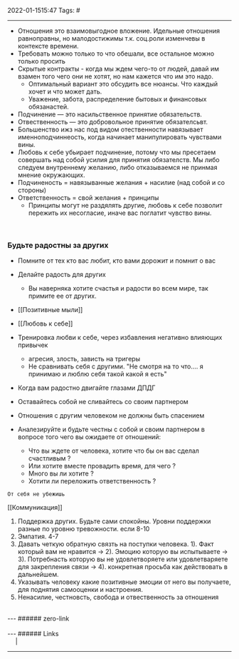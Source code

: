 2022-01-1515:47
Tags: #

---
- Отношения это взаимовыгодное вложение. Идельные отношения равноправны, но малодостижимы т.к. соц.роли изменчевы в контексте времени. 
- Требовать можно только то что обешали, все остальное можно только просить
- Скрытые контракты - когда мы ждем чего-то от людей, давай им взамен того чего они не хотят, но нам кажется что им это надо.
	- Оптимальный вариант это обсудить все нюансы. Что каждый хочет и что может дать.
	- Уважение, забота, распределение бытовых и финансовых обязанастей. 
- Подчинение — это насильственное принятие обязательств.
- Отвественность — это добровольное принятие обязателсьвт.
-  Большенство ижз нас под видом отественности навязывает именноподчиннеость, когда начинает манипулировать чувствами вины.
- Любовь к себе убьирает подчинение, потому что мы пресетаем совершать над собой усилия для принятия обязателств. Мы либо следуем внутреннему желанию, либо отказываемся не принмая мнение окружающих.
- Подчиненость = навязыванные желания + насилие (над собой и со стороны)
-  Ответственность = свой желания + принципы
	- Принципы могут не раздялять другие, любовь к себе позволит пережить их несогласие, иначе вас поглатит чувство вины.
</br>

### Будьте радостны за других
- Помните от тех кто вас любит, кто вами дорожит и помнит о вас 
- Делайте радость для других 
	- Вы наверняка хотите счастья и радости во всем мире, так примите ее от других.
- [[Позитивные мыли]]
- [[Любовь к себе]]
- Тренировка любви к себе, через избавления негативно влияющих привычек
	- агресия, злость, зависть на тригеры
	- Не сравнивать себя с другими. "Не смотря на то что.... я принимаю и люблю себя такой какой я есть" 
- Когда вам радостно двигайте глазами ДПДГ


- Оставайтесь собой не сливайтесь со своим партнером
- Отношения с другим человеком не должны быть спасением
- Аналезируйте и будьте честны с собой и своим партнером в вопросе того чего вы ожидаете от отношений:
	- Что вы ждете от человека, хотите что бы он вас сделал счастливым ?
	- Или хотите вместе провадить время, для чего ?
	- Много вы ли хотите ?
	- Хотити ли переложить ответственность ?

`От себя не убежишь` 

[[Коммуникация]]


1.   Поддержка других. Будьте сами спокойны. Уровни поддержки разные по уровню тревожности. если 8-10
2.   Эмпатия. 4-7
3.   Давать четкую обратную связть на поступки человека. 1). Факт который вам не нравится -> 2). Эмоцию которую вы испытываете -> 3). Потребнасть которую вы не удовлетворяете или удовлетваряете для закрепления связи -> 4). конкретная просьба как действовать в дальнейшем. 
4.   Указывать человеку какие позитивные эмоции от него вы получаете, для поднятия самооценки и настроения.
5.   Ненасилие, честновсть, свобода и отвественность за отношения
</br>
---
###### zero-link </br>

</br>
---
###### Links </br>
 &emsp; | &emsp; 


---